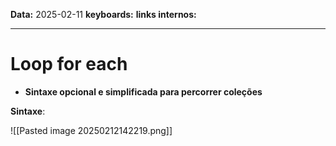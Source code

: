 
**Data:** 2025-02-11
**keyboards:** 
**links internos:** 
___
# Loop for each

- **Sintaxe opcional e simplificada para percorrer coleções**

**Sintaxe**:

![[Pasted image 20250212142219.png]]




